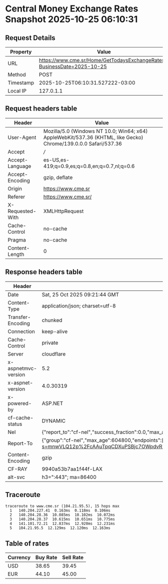# Central Money Exchange Rates Snapshot 2025-10-25 06:10:31
## Request Details

| Property | Value |
|----------|-------|
| URL | https://www.cme.sr/Home/GetTodaysExchangeRates/?BusinessDate=2025-10-25 |
| Method | POST |
| Timestamp | 2025-10-25T06:10:31.527222-03:00 |
| Local IP | 127.0.1.1 |
    
## Request headers table

| Header | Value |
|--------|-------|
| User-Agent | Mozilla/5.0 (Windows NT 10.0; Win64; x64) AppleWebKit/537.36 (KHTML, like Gecko) Chrome/139.0.0.0 Safari/537.36 |
| Accept | */* |
| Accept-Language | es-US,es-419;q=0.9,es;q=0.8,en;q=0.7,nl;q=0.6 |
| Accept-Encoding | gzip, deflate |
| Origin | https://www.cme.sr |
| Referer | https://www.cme.sr/ |
| X-Requested-With | XMLHttpRequest |
| Cache-Control | no-cache |
| Pragma | no-cache |
| Content-Length | 0 |

    
## Response headers table
| Header | Value |
|--------|-------|
| Date | Sat, 25 Oct 2025 09:21:44 GMT |
| Content-Type | application/json; charset=utf-8 |
| Transfer-Encoding | chunked |
| Connection | keep-alive |
| Cache-Control | private |
| Server | cloudflare |
| x-aspnetmvc-version | 5.2 |
| x-aspnet-version | 4.0.30319 |
| x-powered-by | ASP.NET |
| cf-cache-status | DYNAMIC |
| Nel | {"report_to":"cf-nel","success_fraction":0.0,"max_age":604800} |
| Report-To | {"group":"cf-nel","max_age":604800,"endpoints":[{"url":"https://a.nel.cloudflare.com/report/v4?s=mnwVLQ12p%2FcAAuTpqCDXuPSBjc7OWpdvRErps6S6CQAzIlHthkgAbgAVXJ%2FuCJhYbm8fjCuPtRINZmRx04bpEaZ5JZSFRwJYe0w%3D"}]} |
| Content-Encoding | gzip |
| CF-RAY | 9940a53b7aa1f44f-LAX |
| alt-svc | h3=":443"; ma=86400 |

## Traceroute 

```
traceroute to www.cme.sr (104.21.95.5), 15 hops max
  1   140.204.227.41  0.163ms  0.118ms  0.106ms 
  2   140.204.28.36  10.085ms  10.102ms  10.072ms 
  3   140.204.28.37  10.615ms  10.651ms  10.775ms 
  4   141.101.72.21  12.837ms  12.920ms  12.231ms 
  5   104.21.95.5  12.129ms  12.120ms  12.163ms 

```


## Table of rates

| Currency | Buy Rate | Sell Rate |
|----------|----------|-----------|
| USD | 38.65 | 39.45 |
| EUR | 44.10 | 45.00 |
